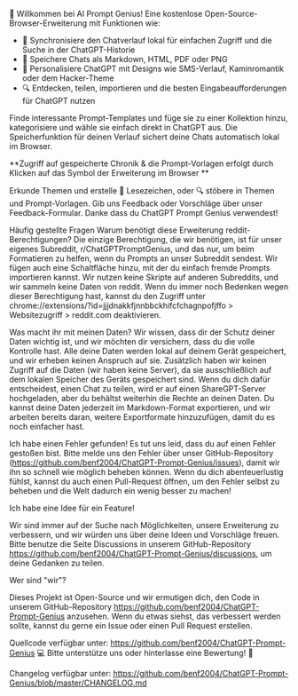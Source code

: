 🎉 Willkommen bei AI Prompt Genius! Eine kostenlose Open-Source-Browser-Erweiterung mit Funktionen wie:

- 💾 Synchronisiere den Chatverlauf lokal für einfachen Zugriff und die Suche in der ChatGPT-Historie
- 📄 Speichere Chats als Markdown, HTML, PDF oder PNG
- 🎨 Personalisiere ChatGPT mit Designs wie SMS-Verlauf, Kaminromantik oder dem Hacker-Theme
- 🔍 Entdecken, teilen, importieren und die besten Eingabeaufforderungen für ChatGPT nutzen

Finde interessante Prompt-Templates und füge sie zu einer Kollektion hinzu, kategorisiere und wähle sie einfach direkt in ChatGPT aus. Die Speicherfunktion für deinen Verlauf sichert deine Chats automatisch lokal im Browser.

**Zugriff auf gespeicherte Chronik & die Prompt-Vorlagen erfolgt durch Klicken auf das Symbol der Erweiterung im Browser **

Erkunde Themen und erstelle 🔖 Lesezeichen, oder 🔍 stöbere in Themen und Prompt-Vorlagen. Gib uns Feedback oder Vorschläge über unser Feedback-Formular. Danke dass du ChatGPT Prompt Genius verwendest!

Häufig gestellte Fragen
Warum benötigt diese Erweiterung reddit-Berechtigungen?
Die einzige Berechtigung, die wir benötigen, ist für unser eigenes Subreddit, r/ChatGPTPromptGenius, und das nur, um beim Formatieren zu helfen, wenn du Prompts an unser Subreddit sendest. Wir fügen auch eine Schaltfläche hinzu, mit der du einfach fremde Prompts importieren kannst. Wir nutzen keine Skripte auf anderen Subreddits, und wir sammeln keine Daten von reddit. Wenn du immer noch Bedenken wegen dieser Berechtigung hast, kannst du den Zugriff unter chrome://extensions/?id=jjjdnakkfjnnbbckhifcfchagnpofjffo > Websitezugriff > reddit.com deaktivieren.

Was macht ihr mit meinen Daten?
Wir wissen, dass dir der Schutz deiner Daten wichtig ist, und wir möchten dir versichern, dass du die volle Kontrolle hast. Alle deine Daten werden lokal auf deinem Gerät gespeichert, und wir erheben keinen Anspruch auf sie. Zusätzlich haben wir keinen Zugriff auf die Daten (wir haben keine Server), da sie ausschließlich auf dem lokalen Speicher des Geräts gespeichert sind. Wenn du dich dafür entscheidest, einen Chat zu teilen, wird er auf einen ShareGPT-Server hochgeladen, aber du behältst weiterhin die Rechte an deinen Daten. Du kannst deine Daten jederzeit im Markdown-Format exportieren, und wir arbeiten bereits daran, weitere Exportformate hinzuzufügen, damit du es noch einfacher hast.

Ich habe einen Fehler gefunden!
Es tut uns leid, dass du auf einen Fehler gestoßen bist. Bitte melde uns den Fehler über unser GitHub-Repository (https://github.com/benf2004/ChatGPT-Prompt-Genius/issues), damit wir ihn so schnell wie möglich beheben können. Wenn du dich abenteuerlustig fühlst, kannst du auch einen Pull-Request öffnen, um den Fehler selbst zu beheben und die Welt dadurch ein wenig besser zu machen!

Ich habe eine Idee für ein Feature!

Wir sind immer auf der Suche nach Möglichkeiten, unsere Erweiterung zu verbessern, und wir würden uns über deine Ideen und Vorschläge freuen. Bitte benutze die Seite Discussions in unserem GitHub-Repository https://github.com/benf2004/ChatGPT-Prompt-Genius/discussions, um deine Gedanken zu teilen.

Wer sind "wir"?

Dieses Projekt ist Open-Source und wir ermutigen dich, den Code in unserem GitHub-Repository https://github.com/benf2004/ChatGPT-Prompt-Genius anzusehen. Wenn du etwas siehst, das verbessert werden sollte, kannst du gerne ein Issue oder einen Pull Request erstellen.

Quellcode verfügbar unter: https://github.com/benf2004/ChatGPT-Prompt-Genius 💻
Bitte unterstütze uns oder hinterlasse eine Bewertung! 🙏

Changelog verfügbar unter:
https://github.com/benf2004/ChatGPT-Prompt-Genius/blob/master/CHANGELOG.md